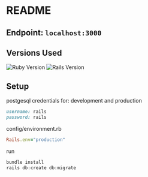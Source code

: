 # README

## Endpoint: `localhost:3000`

## Versions Used

![Ruby Version](https://img.shields.io/badge/Ruby-2.7.2-red)
![Rails Version](https://img.shields.io/badge/Rails-7.0.2-red)

## Setup

postgesql credentials for: development and production
```ruby
username: rails
password: rails
```

config/environment.rb
```ruby
Rails.env="production"
```

run
```bash
bundle install
rails db:create db:migrate
```

